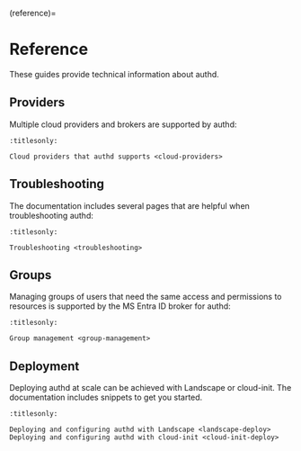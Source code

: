 (reference)=

# Reference

These guides provide technical information about authd.

## Providers

Multiple cloud providers and brokers are supported by authd:

```{toctree}
:titlesonly:

Cloud providers that authd supports <cloud-providers>
```

## Troubleshooting

The documentation includes several pages that are helpful when troubleshooting
authd:

```{toctree}
:titlesonly:

Troubleshooting <troubleshooting>
```

## Groups

Managing groups of users that need the same access and permissions to resources
is supported by the MS Entra ID broker for authd:

```{toctree}
:titlesonly:

Group management <group-management>
```
## Deployment

Deploying authd at scale can be achieved with Landscape or cloud-init.
The documentation includes snippets to get you started.

```{toctree}
:titlesonly:

Deploying and configuring authd with Landscape <landscape-deploy>
Deploying and configuring authd with cloud-init <cloud-init-deploy>
```
